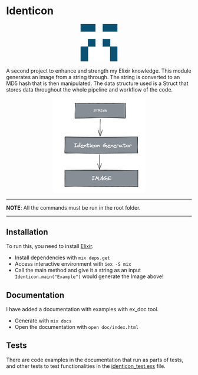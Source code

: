 # Identicon

<p align="center" width="100%">
    <img width="20%" src="img/Example.png">
</p>

A second project to enhance and strength my Elixir knowledge. This module generates an image from a string through. The string is converted to an MD5 hash that is then manipulated. The data structure used is a Struct that stores data throughout the whole pipeline and workflow of the code.

<p align="center" width="100%">
    <img width="50%" src="img/mockup.png">
</p>

---

**NOTE**:
All the commands must be run in the root folder.

---

## Installation

To run this, you need to install [Elixir](https://elixir-lang.org/install.html).

- Install dependencies with `mix deps.get`
- Access interactive environment with `iex -S mix`
- Call the main method and give it a string as an input `Identicon.main("Example")` would generate the Image above!

## Documentation

I have added a documentation with examples with ex_doc tool.

- Generate with `mix docs`
- Open the documentation with `open doc/index.html`

## Tests

There are code examples in the documentation that run as parts of tests, and other tests to test functionalities in the [identicon_test.exs](/test/identicon_test.exs) file.
